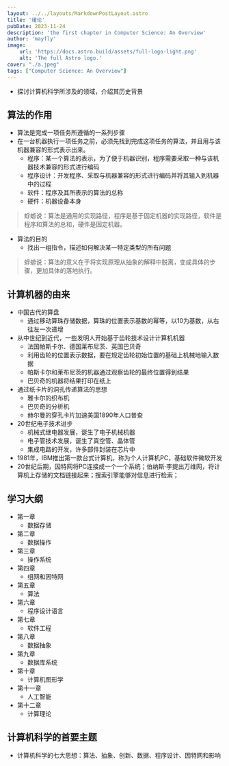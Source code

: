 ```yaml
---
layout: ../../layouts/MarkdownPostLayout.astro
title: '绪论'
pubDate: 2023-11-24
description: 'the first chapter in Computer Science: An Overview'
author: 'mayfly'
image:
    url: 'https://docs.astro.build/assets/full-logo-light.png'
    alt: 'The full Astro logo.'
cover: "./a.jpeg"
tags: ["Computer Science: An Overview"]
---
```

- 探讨计算机科学所涉及的领域，介绍其历史背景

## 算法的作用

- 算法是完成一项任务所遵循的一系列步骤
- 在一台机器执行一项任务之前，必须先找到完成这项任务的算法，并且用与该机器兼容的形式表示出来。
    - 程序：某一个算法的表示，为了便于机器识别，程序需要采取一种与该机器技术兼容的形式进行编码
    - 程序设计：开发程序、采取与机器兼容的形式进行编码并将其输入到机器中的过程
    - 软件：程序及其所表示的算法的总称
    - 硬件：机器设备本身

> 蜉蝣说：算法是通用的实现路径，程序是基于固定机器的实现路径，软件是程序和算法的总和，硬件是固定机器。
> 
- 算法的目的
    - 找出一组指令，描述如何解决某一特定类型的所有问题

> 蜉蝣说：算法的意义在于将实现原理从抽象的解释中脱离，变成具体的步骤，更加具体的落地执行。
> 

## 计算机器的由来

- 中国古代的算盘
    - 通过移动算珠存储数据，算珠的位置表示基数的幂等，以10为基数，从右往左一次递增
- 从中世纪到近代，一些发明人开始基于齿轮技术设计计算机机器
    - 法国帕斯卡尔、德国莱布尼茨、英国巴贝奇
    - 利用齿轮的位置表示数据，要在规定齿轮初始位置的基础上机械地输入数据
    - 帕斯卡尔和莱布尼茨的机器通过观察齿轮的最终位置得到结果
    - 巴贝奇的机器将结果打印在纸上
- 通过纸卡片的洞孔传递算法的思想
    - 雅卡尔的织布机
    - 巴贝奇的分析机
    - 赫尔曼的穿孔卡片加速美国1890年人口普查
- 20世纪电子技术进步
    - 机械式继电器发展，诞生了电子机械机器
    - 电子管技术发展，诞生了真空管、晶体管
    - 集成电路的开发，许多部件封装在芯片中
- 1981年，IBM推出第一款台式计算机，称为个人计算机PC，基础软件微软开发
- 20世纪后期，因特网将PC连接成一个一个系统；伯纳斯·李提出万维网，将计算机上存储的文档链接起来；搜索引擎能够对信息进行检索；

## 学习大纲

- 第一章
    - 数据存储
- 第二章
    - 数据操作
- 第三章
    - 操作系统
- 第四章
    - 组网和因特网
- 第五章
    - 算法
- 第六章
    - 程序设计语言
- 第七章
    - 软件工程
- 第八章
    - 数据抽象
- 第九章
    - 数据库系统
- 第十章
    - 计算机图形学
- 第十一章
    - 人工智能
- 第十二章
    - 计算理论

## 计算机科学的首要主题

- 计算机科学的七大思想：算法、抽象、创新、数据、程序设计、因特网和影响
